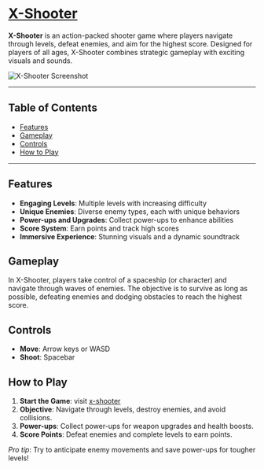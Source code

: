 # [X-Shooter](https://joseph-ajegetina.github.io/x-shooter/)

**X-Shooter** is an action-packed shooter game where players navigate through levels, defeat enemies, and aim for the highest score. Designed for players of all ages, X-Shooter combines strategic gameplay with exciting visuals and sounds.

![X-Shooter Screenshot](path/to/screenshot.png)  

---

## Table of Contents
- [Features](#features)
- [Gameplay](#gameplay)
- [Controls](#controls)
- [How to Play](#how-to-play)

---

## Features

- **Engaging Levels**: Multiple levels with increasing difficulty
- **Unique Enemies**: Diverse enemy types, each with unique behaviors
- **Power-ups and Upgrades**: Collect power-ups to enhance abilities
- **Score System**: Earn points and track high scores
- **Immersive Experience**: Stunning visuals and a dynamic soundtrack

## Gameplay

In X-Shooter, players take control of a spaceship (or character) and navigate through waves of enemies. The objective is to survive as long as possible, defeating enemies and dodging obstacles to reach the highest score.

## Controls

- **Move**: Arrow keys or WASD
- **Shoot**: Spacebar

## How to Play

1. **Start the Game**:  visit [x-shooter](https://joseph-ajegetina.github.io/x-shooter/)
2. **Objective**: Navigate through levels, destroy enemies, and avoid collisions.
3. **Power-ups**: Collect power-ups for weapon upgrades and health boosts.
4. **Score Points**: Defeat enemies and complete levels to earn points.

*Pro tip*: Try to anticipate enemy movements and save power-ups for tougher levels!



